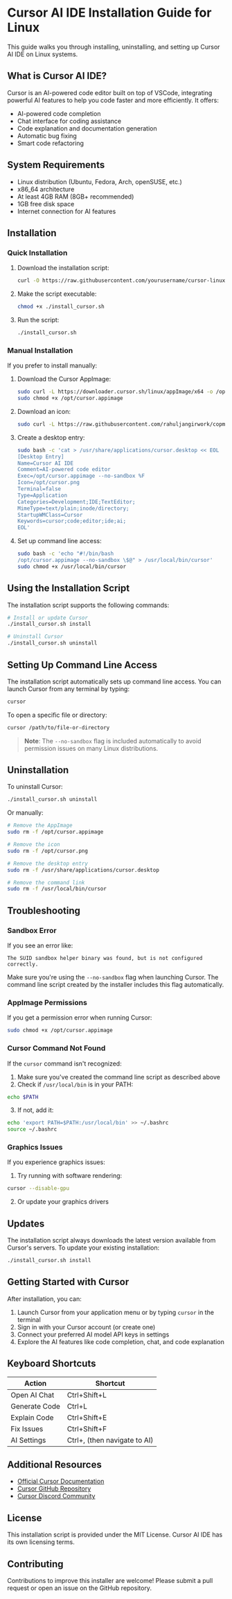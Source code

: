 # Cursor AI IDE Installation Guide for Linux

This guide walks you through installing, uninstalling, and setting up Cursor AI IDE on Linux systems.

## What is Cursor AI IDE?

Cursor is an AI-powered code editor built on top of VSCode, integrating powerful AI features to help you code faster and more efficiently. It offers:

- AI-powered code completion
- Chat interface for coding assistance
- Code explanation and documentation generation
- Automatic bug fixing
- Smart code refactoring

## System Requirements

- Linux distribution (Ubuntu, Fedora, Arch, openSUSE, etc.)
- x86_64 architecture
- At least 4GB RAM (8GB+ recommended)
- 1GB free disk space
- Internet connection for AI features

## Installation

### Quick Installation

1. Download the installation script:
   ```bash
   curl -O https://raw.githubusercontent.com/yourusername/cursor-linux-installer/main/install_cursor.sh
   ```

2. Make the script executable:
   ```bash
   chmod +x ./install_cursor.sh
   ```

3. Run the script:
   ```bash
   ./install_cursor.sh
   ```

### Manual Installation

If you prefer to install manually:

1. Download the Cursor AppImage:
   ```bash
   sudo curl -L https://downloader.cursor.sh/linux/appImage/x64 -o /opt/cursor.appimage
   sudo chmod +x /opt/cursor.appimage
   ```

2. Download an icon:
   ```bash
   sudo curl -L https://raw.githubusercontent.com/rahuljangirwork/copmany-logos/refs/heads/main/cursor.png -o /opt/cursor.png
   ```

3. Create a desktop entry:
   ```bash
   sudo bash -c 'cat > /usr/share/applications/cursor.desktop << EOL
   [Desktop Entry]
   Name=Cursor AI IDE
   Comment=AI-powered code editor
   Exec=/opt/cursor.appimage --no-sandbox %F
   Icon=/opt/cursor.png
   Terminal=false
   Type=Application
   Categories=Development;IDE;TextEditor;
   MimeType=text/plain;inode/directory;
   StartupWMClass=Cursor
   Keywords=cursor;code;editor;ide;ai;
   EOL'
   ```

4. Set up command line access:
   ```bash
   sudo bash -c 'echo "#!/bin/bash
   /opt/cursor.appimage --no-sandbox \$@" > /usr/local/bin/cursor'
   sudo chmod +x /usr/local/bin/cursor
   ```

## Using the Installation Script

The installation script supports the following commands:

```bash
# Install or update Cursor
./install_cursor.sh install

# Uninstall Cursor
./install_cursor.sh uninstall
```

## Setting Up Command Line Access

The installation script automatically sets up command line access. You can launch Cursor from any terminal by typing:

```bash
cursor
```

To open a specific file or directory:

```bash
cursor /path/to/file-or-directory
```

> **Note**: The `--no-sandbox` flag is included automatically to avoid permission issues on many Linux distributions.

## Uninstallation

To uninstall Cursor:

```bash
./install_cursor.sh uninstall
```

Or manually:

```bash
# Remove the AppImage
sudo rm -f /opt/cursor.appimage

# Remove the icon
sudo rm -f /opt/cursor.png

# Remove the desktop entry
sudo rm -f /usr/share/applications/cursor.desktop

# Remove the command link
sudo rm -f /usr/local/bin/cursor
```

## Troubleshooting

### Sandbox Error

If you see an error like:
```
The SUID sandbox helper binary was found, but is not configured correctly.
```

Make sure you're using the `--no-sandbox` flag when launching Cursor. The command line script created by the installer includes this flag automatically.

### AppImage Permissions

If you get a permission error when running Cursor:

```bash
sudo chmod +x /opt/cursor.appimage
```

### Cursor Command Not Found

If the `cursor` command isn't recognized:
1. Make sure you've created the command line script as described above
2. Check if `/usr/local/bin` is in your PATH:
```bash
echo $PATH
```
3. If not, add it:
```bash
echo 'export PATH=$PATH:/usr/local/bin' >> ~/.bashrc
source ~/.bashrc
```

### Graphics Issues

If you experience graphics issues:
1. Try running with software rendering:
```bash
cursor --disable-gpu
```
2. Or update your graphics drivers

## Updates

The installation script always downloads the latest version available from Cursor's servers. To update your existing installation:

```bash
./install_cursor.sh install
```

## Getting Started with Cursor

After installation, you can:

1. Launch Cursor from your application menu or by typing `cursor` in the terminal
2. Sign in with your Cursor account (or create one)
3. Connect your preferred AI model API keys in settings
4. Explore the AI features like code completion, chat, and code explanation

## Keyboard Shortcuts

| Action | Shortcut |
|--------|----------|
| Open AI Chat | Ctrl+Shift+L |
| Generate Code | Ctrl+L |
| Explain Code | Ctrl+Shift+E |
| Fix Issues | Ctrl+Shift+F |
| AI Settings | Ctrl+, (then navigate to AI) |

## Additional Resources

- [Official Cursor Documentation](https://cursor.sh/docs)
- [Cursor GitHub Repository](https://github.com/getcursor/cursor)
- [Cursor Discord Community](https://discord.gg/cursor)

## License

This installation script is provided under the MIT License. Cursor AI IDE has its own licensing terms.

## Contributing

Contributions to improve this installer are welcome! Please submit a pull request or open an issue on the GitHub repository.